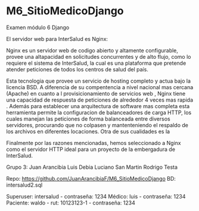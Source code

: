 # M6_SitioMedicoDjango
Examen módulo 6 Django


El servidor web para InterSalud es Nginx:

  Nginx es  un servidor web de codigo abierto y altamente configurable, provee una altapacidad en solicitudes concurrentes y de alto flujo, 
como lo requiere el sistema de InterSalud, la cual es una  plataforma que pretende atender peticiones de todos los centros de salud del país.

 Esta tecnologia que provee un servicio de hosting completo y actua bajo la licencia BSD. A diferencia de  su compentencia a nivel nacional mas cercana  (Apache) 
en cuanto a l  provisicionamiento  de servicios web , Nginx tiene  una capacidad de respuesta de peticiones de alrededor 4 veces mas rapida . Además para establecer 
una arquitectura de software mas completa esta herramienta permite  la configuracion de balanceadores de carga HTTP, los cuales manejan las peticiones de forma
balanceada entre diversos servidores, procurando que no colpasen y mantenteniendo el respaldo de los archivos en diferentes locaciones. Otra de sus cualidades es la 

  Finalmente por las razones mencionadas, hemos seleccionado a Nginx como el servidor HTTP ideal para un proyecto de la embergadura de InterSalud.
  
  
  
  
  
  Grupo 3: Juan Arancibia
	  Luis Debia
	  Luciano San Martin
	  Rodrigo Testa
	  
Repo: https://github.com/JuanArancibiaF/M6_SitioMedicoDjango
BD: intersalud2.sql

Superuser: intersalud  - contraseña: 1234
Médico: luis  -  contraseña: 1234
Paciente: waldo - rut: 10123123-1 - contraseña: 1234
